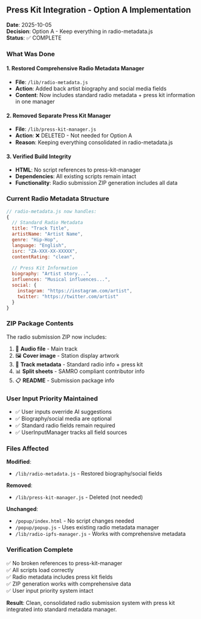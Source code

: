 ## Press Kit Integration - Option A Implementation

**Date**: 2025-10-05  
**Decision**: Option A - Keep everything in radio-metadata.js  
**Status**: ✅ COMPLETE

### What Was Done

#### 1. Restored Comprehensive Radio Metadata Manager
- **File**: `/lib/radio-metadata.js`
- **Action**: Added back artist biography and social media fields
- **Content**: Now includes standard radio metadata + press kit information in one manager

#### 2. Removed Separate Press Kit Manager
- **File**: `/lib/press-kit-manager.js` 
- **Action**: ❌ DELETED - Not needed for Option A
- **Reason**: Keeping everything consolidated in radio-metadata.js

#### 3. Verified Build Integrity
- **HTML**: No script references to press-kit-manager
- **Dependencies**: All existing scripts remain intact
- **Functionality**: Radio submission ZIP generation includes all data

### Current Radio Metadata Structure

```javascript
// radio-metadata.js now handles:
{
  // Standard Radio Metadata
  title: "Track Title",
  artistName: "Artist Name", 
  genre: "Hip-Hop",
  language: "English",
  isrc: "ZA-XXX-XX-XXXXX",
  contentRating: "clean",
  
  // Press Kit Information  
  biography: "Artist story...",
  influences: "Musical influences...",
  social: {
    instagram: "https://instagram.com/artist",
    twitter: "https://twitter.com/artist"
  }
}
```

### ZIP Package Contents

The radio submission ZIP now includes:
1. 🎵 **Audio file** - Main track
2. 🖼️ **Cover image** - Station display artwork  
3. 📄 **Track metadata** - Standard radio info + press kit
4. 📊 **Split sheets** - SAMRO compliant contributor info
5. 📋 **README** - Submission package info

### User Input Priority Maintained

- ✅ User inputs override AI suggestions
- ✅ Biography/social media are optional
- ✅ Standard radio fields remain required
- ✅ UserInputManager tracks all field sources

### Files Affected

**Modified**:
- `/lib/radio-metadata.js` - Restored biography/social fields

**Removed**:
- `/lib/press-kit-manager.js` - Deleted (not needed)

**Unchanged**:
- `/popup/index.html` - No script changes needed
- `/popup/popup.js` - Uses existing radio metadata manager
- `/lib/radio-ipfs-manager.js` - Works with comprehensive metadata

### Verification Complete

✅ No broken references to press-kit-manager  
✅ All scripts load correctly  
✅ Radio metadata includes press kit fields  
✅ ZIP generation works with comprehensive data  
✅ User input priority system intact

**Result**: Clean, consolidated radio submission system with press kit integrated into standard metadata manager.